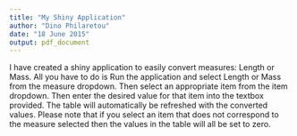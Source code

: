 ```yaml
---
title: "My Shiny Application"
author: "Dino Philaretou"
date: "18 June 2015"
output: pdf_document
---
```


I have created a shiny application to easily convert measures: Length or Mass.
All you have to do is Run the application and select Length or Mass from the measure dropdown.
Then select an appropriate item from the item dropdown.
Then enter the desired value for that item into the textbox provided.
The table will automatically be refreshed with the converted values.
Please note that if you select an item that does not correspond to the measure selected then 
the values in the table will all be set to zero.